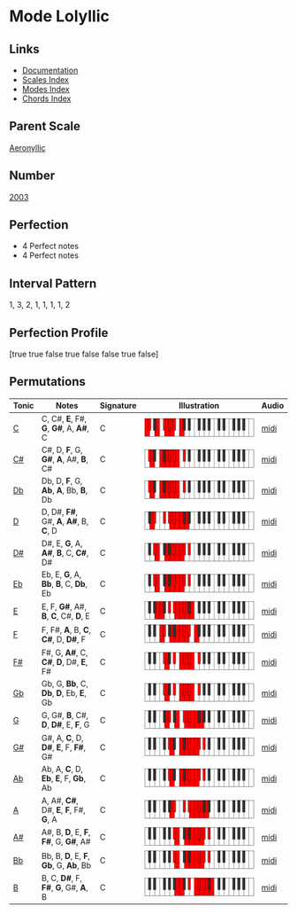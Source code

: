 # Mode Lolyllic

## Links

- [Documentation](index.md)
- [Scales Index](Scales.md)
- [Modes Index](Modes.md)
- [Chords Index](Chords.md)

## Parent Scale

[Aeronyllic](ScaleAeronyllic.md)

## Number

[2003](https://ianring.com/musictheory/scales/2003)

## Perfection

- 4 Perfect notes
- 4 Perfect notes

## Interval Pattern

1, 3, 2, 1, 1, 1, 1, 2

## Perfection Profile

[true true false true false false true false]

## Permutations

| Tonic | Notes | Signature | Illustration | Audio |
|-------|-------|-----------|--------------|-------|
| [C](ModeCNaturalLolyllic.md) | C, C#, **E**, F#, **G**, **G#**, A, **A#**, C | C | ![CNaturalLolyllic](ModeCNaturalLolyllic.png) | [midi](https://github.com/edipermadi/music/blob/main/docs/ModeCNaturalLolyllic.mid?raw=true) |
| [C#](ModeCSharpLolyllic.md) | C#, D, **F**, G, **G#**, **A**, A#, **B**, C# | C | ![CSharpLolyllic](ModeCSharpLolyllic.png) | [midi](https://github.com/edipermadi/music/blob/main/docs/ModeCSharpLolyllic.mid?raw=true) |
| [Db](ModeDFlatLolyllic.md) | Db, D, **F**, G, **Ab**, **A**, Bb, **B**, Db | C | ![DFlatLolyllic](ModeDFlatLolyllic.png) | [midi](https://github.com/edipermadi/music/blob/main/docs/ModeDFlatLolyllic.mid?raw=true) |
| [D](ModeDNaturalLolyllic.md) | D, D#, **F#**, G#, **A**, **A#**, B, **C**, D | C | ![DNaturalLolyllic](ModeDNaturalLolyllic.png) | [midi](https://github.com/edipermadi/music/blob/main/docs/ModeDNaturalLolyllic.mid?raw=true) |
| [D#](ModeDSharpLolyllic.md) | D#, E, **G**, A, **A#**, **B**, C, **C#**, D# | C | ![DSharpLolyllic](ModeDSharpLolyllic.png) | [midi](https://github.com/edipermadi/music/blob/main/docs/ModeDSharpLolyllic.mid?raw=true) |
| [Eb](ModeEFlatLolyllic.md) | Eb, E, **G**, A, **Bb**, **B**, C, **Db**, Eb | C | ![EFlatLolyllic](ModeEFlatLolyllic.png) | [midi](https://github.com/edipermadi/music/blob/main/docs/ModeEFlatLolyllic.mid?raw=true) |
| [E](ModeENaturalLolyllic.md) | E, F, **G#**, A#, **B**, **C**, C#, **D**, E | C | ![ENaturalLolyllic](ModeENaturalLolyllic.png) | [midi](https://github.com/edipermadi/music/blob/main/docs/ModeENaturalLolyllic.mid?raw=true) |
| [F](ModeFNaturalLolyllic.md) | F, F#, **A**, B, **C**, **C#**, D, **D#**, F | C | ![FNaturalLolyllic](ModeFNaturalLolyllic.png) | [midi](https://github.com/edipermadi/music/blob/main/docs/ModeFNaturalLolyllic.mid?raw=true) |
| [F#](ModeFSharpLolyllic.md) | F#, G, **A#**, C, **C#**, **D**, D#, **E**, F# | C | ![FSharpLolyllic](ModeFSharpLolyllic.png) | [midi](https://github.com/edipermadi/music/blob/main/docs/ModeFSharpLolyllic.mid?raw=true) |
| [Gb](ModeGFlatLolyllic.md) | Gb, G, **Bb**, C, **Db**, **D**, Eb, **E**, Gb | C | ![GFlatLolyllic](ModeGFlatLolyllic.png) | [midi](https://github.com/edipermadi/music/blob/main/docs/ModeGFlatLolyllic.mid?raw=true) |
| [G](ModeGNaturalLolyllic.md) | G, G#, **B**, C#, **D**, **D#**, E, **F**, G | C | ![GNaturalLolyllic](ModeGNaturalLolyllic.png) | [midi](https://github.com/edipermadi/music/blob/main/docs/ModeGNaturalLolyllic.mid?raw=true) |
| [G#](ModeGSharpLolyllic.md) | G#, A, **C**, D, **D#**, **E**, F, **F#**, G# | C | ![GSharpLolyllic](ModeGSharpLolyllic.png) | [midi](https://github.com/edipermadi/music/blob/main/docs/ModeGSharpLolyllic.mid?raw=true) |
| [Ab](ModeAFlatLolyllic.md) | Ab, A, **C**, D, **Eb**, **E**, F, **Gb**, Ab | C | ![AFlatLolyllic](ModeAFlatLolyllic.png) | [midi](https://github.com/edipermadi/music/blob/main/docs/ModeAFlatLolyllic.mid?raw=true) |
| [A](ModeANaturalLolyllic.md) | A, A#, **C#**, D#, **E**, **F**, F#, **G**, A | C | ![ANaturalLolyllic](ModeANaturalLolyllic.png) | [midi](https://github.com/edipermadi/music/blob/main/docs/ModeANaturalLolyllic.mid?raw=true) |
| [A#](ModeASharpLolyllic.md) | A#, B, **D**, E, **F**, **F#**, G, **G#**, A# | C | ![ASharpLolyllic](ModeASharpLolyllic.png) | [midi](https://github.com/edipermadi/music/blob/main/docs/ModeASharpLolyllic.mid?raw=true) |
| [Bb](ModeBFlatLolyllic.md) | Bb, B, **D**, E, **F**, **Gb**, G, **Ab**, Bb | C | ![BFlatLolyllic](ModeBFlatLolyllic.png) | [midi](https://github.com/edipermadi/music/blob/main/docs/ModeBFlatLolyllic.mid?raw=true) |
| [B](ModeBNaturalLolyllic.md) | B, C, **D#**, F, **F#**, **G**, G#, **A**, B | C | ![BNaturalLolyllic](ModeBNaturalLolyllic.png) | [midi](https://github.com/edipermadi/music/blob/main/docs/ModeBNaturalLolyllic.mid?raw=true) |
